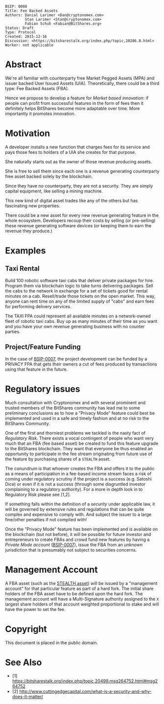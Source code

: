     BSIP: 0008
    Title: Fee Backed Assets
    Authors: Danial Larimer <Dan@cryptonomex.com>
             Stan Larimer <Stan@cryptonomex.com>
             Fabian Schuh <Fabian@BitShares.org>
    Status: Draft
    Type: Protocol
    Created: 2015-12-16
    Discussion: <https://bitsharestalk.org/index.php/topic,20286.0.html>
    Worker: not applicable

# Abstract

We're all familiar with counterparty free Market Pegged Assets (MPA) and issuer
backed User Issued Assets (UIA). Theoretically, there could be a third type: Fee
Backed Assets (FBA).

Hence we propose to develop a feature for *Market based innovation*: if people
can profit from successful features in the form of fees then it definitely helps
BitShares become more adaptable over time. More importantly it promotes
innovation.

# Motivation

A developer installs a new function that charges fees for its service and pays
those fees to holders of a UIA she creates for that purpose.

She naturally starts out as the owner of those revenue producing assets.

She is free to sell them since each one is a revenue generating counterparty
free asset backed solely by the blockchain.

Since they have no counterparty, they are not a security. They are simply
capital equipment, like selling a mining machine.

This new kind of digital asset trades like any of the others but has fascinating
new properties.

There could be a new asset for every new revenue generating feature in the whole
ecosystem. Developers recoup their costs by selling (or pre-selling) these
revenue generating software devices (or keeping them to earn the revenue they
produce.)

# Examples

## Taxi Rental

Build 100 robotic software taxi cabs that deliver private packages for hire.
Program them via blockchain logic to take turns delivering packages. Sell the
cabs to the network in exchange for a set of tickets good for rental minutes on
a cab. Resell/trade those tickets on the open market. This way, anyone can
rent time on any of the limited supply of "cabs" and earn fees for performing
delivery services.

The TAXI FPA could represent all available minutes on a network-owned fleet of
robotic taxi cabs. Buy up as many minutes of their time as you want and you have
your own revenue generating business with no counter parties.

## Project/Feature Funding

In the case of [BSIP-0007](bsip-0007.md), the project development can be funded
by a PRIVACY FPA that gets their owners a cut of fees produced by transactions
using that feature in the future.

# Regulatory issues

Much consultation with Cryptonomex and with several prominent and trusted
members of the BitShares community has lead me to some preliminary conclusions
as to how a "Privacy Mode" feature could best be implemented and  used in a
safe and timely fashion and at no risk to the BitShares Community.

One of the first and thorniest problems we tackled is the nasty fact of
*Regulatory Risk*. There exists a vocal contingent of people who want very much
that an FBA (fee based asset) be created to fund this feature upgrade to the
BitShares blockchain. They want that everyone be thus enabled an opportunity to
participate in the fee stream originating from future use of the feature by
purchasing shares of a `STEALTH` asset.

The conundrum is that whoever creates the FBA and offers it to the public as a
means of participation in a fee-based income stream faces a risk of coming under
regulatory scrutiny if the project is a success (e.g. Satoshi Dice) or even if
it is not a success (through some disgruntled investor complaining to a
regulatory authority). For a more in depth look in to Regulatory Risk please see
[1,2].

If something falls within the definition of a *security* under applicable law,
it will be governed by extensive rules and regulations that can be quite complex
and expensive to comply with. And subject the issuer to a large fine/other
penalties if not complied with!

Once the "Privacy Mode" feature has been implemented and is available on the
blockchain (but not before), it will be possible for future investor and
entrepreneurs to create FBAs and crowd fund new features by having a *Private
Mode account* ([BSIP-0007](bsip-0007.md)), issue the FBA from an *unknown*
jurisdiction that is presumably not subject to securities concerns.

# Management Account

A FBA asset (such as the [STEALTH asset](bsip-0007.md)) will be issued by a
"management account" for that particular feature as part of a hard fork. The
initial share holders of the FBA asset have to be defined upon the hard fork.
The management account will have a Multi-Signature authority assigned to the `X`
largest share holders of that account weighted proportional to stake and will
have the power to set the fee.

# Copyright

This document is placed in the public domain.

# See Also

* [1] https://bitsharestalk.org/index.php/topic,20499.msg264752.html#msg264752
* [2] http://www.cuttingedgecapital.com/what-is-a-security-and-why-does-it-matter/
